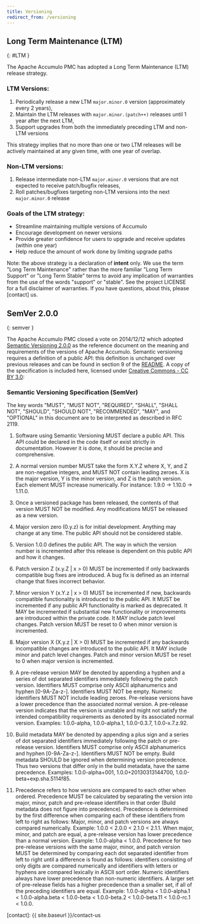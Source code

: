 ```yaml
---
title: Versioning
redirect_from: /versioning
---
```


## Long Term Maintenance (LTM)
{: #LTM }

The Apache Accumulo PMC has adopted a Long Term Maintenance (LTM) release strategy.

### LTM Versions:

1. Periodically release a new LTM `major.minor.0` version (approximately every 2 years),
2. Maintain the LTM releases with `major.minor.(patch++)` releases until 1 year after the next LTM,
3. Support upgrades from both the immediately preceding LTM and non-LTM versions

This strategy implies that no more than one or two LTM releases will be
actively maintained at any given time, with one year of overlap.

### Non-LTM versions:

1. Release intermediate non-LTM `major.minor.0` versions that are not expected to receive patch/bugfix releases,
2. Roll patches/bugfixes targeting non-LTM versions into the next `major.minor.0` release

### Goals of the LTM strategy:
- Streamline maintaining multiple versions of Accumulo
- Encourage development on newer versions
- Provide greater confidence for users to upgrade and receive updates (within one year)
- Help reduce the amount of work done by limiting upgrade paths

Note: the above strategy is a declaration of **intent** only. We use the term
"Long Term Maintenance" rather than the more familiar "Long Term Support" or
"Long Term Stable" terms to avoid any implication of warranties
from the use of the words "support" or "stable". See the project LICENSE for a full
disclaimer of warranties. If you have questions, about this, please [contact] us.

## SemVer 2.0.0
{: semver }

The Apache Accumulo PMC closed a vote on 2014/12/12 which adopted [Semantic Versioning 2.0.0][semver] as
the reference document on the meaning and requirements of the versions of Apache Accumulo. Semantic
versioning requires a definition of a public API: this definition is unchanged over previous releases and
can be found in section 9 of the [README][readme]. A copy of the specification is included here, licensed under
[Creative Commons - CC BY 3.0][cc]:

### Semantic Versioning Specification (SemVer)

The key words "MUST", "MUST NOT", "REQUIRED", "SHALL", "SHALL NOT", "SHOULD", "SHOULD NOT", "RECOMMENDED", "MAY", and "OPTIONAL"
in this document are to be interpreted as described in RFC 2119.

1. Software using Semantic Versioning MUST declare a public API. This API could be declared in the code itself or exist
strictly in documentation. However it is done, it should be precise and comprehensive.

2. A normal version number MUST take the form X.Y.Z where X, Y, and Z are non-negative integers, and MUST NOT contain
leading zeroes. X is the major version, Y is the minor version, and Z is the patch version. Each element MUST increase
numerically. For instance: 1.9.0 -> 1.10.0 -> 1.11.0.

3. Once a versioned package has been released, the contents of that version MUST NOT be modified. Any modifications MUST
be released as a new version.

4. Major version zero (0.y.z) is for initial development. Anything may change at any time. The public API should not be
considered stable.

5. Version 1.0.0 defines the public API. The way in which the version number is incremented after this release is dependent
on this public API and how it changes.

6. Patch version Z (x.y.Z | x > 0) MUST be incremented if only backwards compatible bug fixes are introduced. A bug fix
is defined as an internal change that fixes incorrect behavior.

7. Minor version Y (x.Y.z | x > 0) MUST be incremented if new, backwards compatible functionality is introduced to the
public API. It MUST be incremented if any public API functionality is marked as deprecated. It MAY be incremented if
substantial new functionality or improvements are introduced within the private code. It MAY include patch level changes.
Patch version MUST be reset to 0 when minor version is incremented.

8. Major version X (X.y.z | X > 0) MUST be incremented if any backwards incompatible changes are introduced to the public
API. It MAY include minor and patch level changes. Patch and minor version MUST be reset to 0 when major version is incremented.

9. A pre-release version MAY be denoted by appending a hyphen and a series of dot separated identifiers immediately following
the patch version. Identifiers MUST comprise only ASCII alphanumerics and hyphen [0-9A-Za-z-]. Identifiers MUST NOT be empty.
Numeric identifiers MUST NOT include leading zeroes. Pre-release versions have a lower precedence than the associated normal
version. A pre-release version indicates that the version is unstable and might not satisfy the intended compatibility requirements
as denoted by its associated normal version. Examples: 1.0.0-alpha, 1.0.0-alpha.1, 1.0.0-0.3.7, 1.0.0-x.7.z.92.

10. Build metadata MAY be denoted by appending a plus sign and a series of dot separated identifiers immediately following
the patch or pre-release version. Identifiers MUST comprise only ASCII alphanumerics and hyphen [0-9A-Za-z-]. Identifiers MUST
NOT be empty. Build metadata SHOULD be ignored when determining version precedence. Thus two versions that differ only in the
build metadata, have the same precedence. Examples: 1.0.0-alpha+001, 1.0.0+20130313144700, 1.0.0-beta+exp.sha.5114f85.

11. Precedence refers to how versions are compared to each other when ordered. Precedence MUST be calculated by separating
the version into major, minor, patch and pre-release identifiers in that order (Build metadata does not figure into precedence).
Precedence is determined by the first difference when comparing each of these identifiers from left to right as follows: Major,
minor, and patch versions are always compared numerically. Example: 1.0.0 < 2.0.0 < 2.1.0 < 2.1.1. When major, minor, and patch
are equal, a pre-release version has lower precedence than a normal version. Example: 1.0.0-alpha < 1.0.0. Precedence for two
pre-release versions with the same major, minor, and patch version MUST be determined by comparing each dot separated identifier
from left to right until a difference is found as follows: identifiers consisting of only digits are compared numerically and
identifiers with letters or hyphens are compared lexically in ASCII sort order. Numeric identifiers always have lower precedence
than non-numeric identifiers. A larger set of pre-release fields has a higher precedence than a smaller set, if all of the
preceding identifiers are equal. Example: 1.0.0-alpha < 1.0.0-alpha.1 < 1.0.0-alpha.beta < 1.0.0-beta < 1.0.0-beta.2 <
1.0.0-beta.11 < 1.0.0-rc.1 < 1.0.0.


[semver]: https://semver.org/spec/v2.0.0
[readme]: https://gitbox.apache.org/repos/asf?p=accumulo.git;a=blob;f=README.md;hb=refs/heads/main
[cc]: https://creativecommons.org/licenses/by/3.0
[contact]: {{ site.baseurl }}/contact-us

